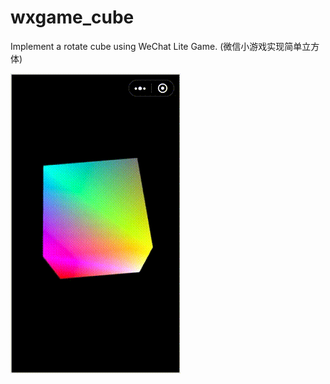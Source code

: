 # wxgame_cube
Implement a rotate cube using WeChat Lite Game. (微信小游戏实现简单立方体)


![](https://github.com/ElwinHsiao/wxgame_cube/blob/master/wxgame_cube.gif)
